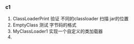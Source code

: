 ### c1

1. ClassLoaderPrint 验证 不同的classloader 扫描 jar的位置
2. EmptyClass 测试 字节码的格式
3. MyClassLoader1 实现一个自定义的类加载器
4. 